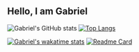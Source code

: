 Hello, I am Gabriel
--------------------

![Gabriel's GitHub stats](https://github-readme-stats.vercel.app/api?username=GabrielTonhatti&count_private=true&show_icons=true&theme=dracula&hide_border=true&include_all_commits=true)
[![Top Langs](https://github-readme-stats.vercel.app/api/top-langs/?username=GabrielTonhatti&layout=compact&theme=dracula)](https://github.com/anuraghazra/github-readme-stats)

[![Gabriel's wakatime stats](https://github-readme-stats.vercel.app/api/wakatime?username=GabrielTonhatti&theme=dracula)](https://github.com/anuraghazra/github-readme-stats)
[![Readme Card](https://github-readme-stats.vercel.app/api/pin/?username=GabrielTonhatti&repo=Estudos-JavaScript&theme=dracula&show_owner=true)](https://github.com/GabrielTonhatti/Estudos-JavaScript)

